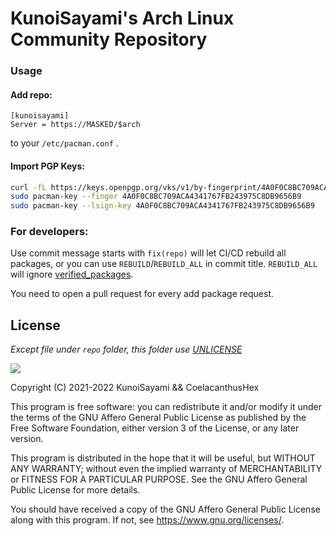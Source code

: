 KunoiSayami's Arch Linux Community Repository
====

### Usage

#### Add repo:

```
[kunoisayami]
Server = https://MASKED/$arch
```
to your `/etc/pacman.conf` .

#### Import PGP Keys:

```bash
curl -fL https://keys.openpgp.org/vks/v1/by-fingerprint/4A0F0C8BC709ACA4341767FB243975C8DB9656B9 | sudo pacman-key --add -
sudo pacman-key --finger 4A0F0C8BC709ACA4341767FB243975C8DB9656B9
sudo pacman-key --lsign-key 4A0F0C8BC709ACA4341767FB243975C8DB9656B9
```

### For developers:

Use commit message starts with `fix(repo)` will let CI/CD rebuild all packages, or you can use `REBUILD`/`REBUILD_ALL` in commit title.
`REBUILD_ALL` will ignore [verified_packages](repo/.verified_repos).

You need to open a pull request for every add package request.

## License

_Except file under `repo` folder, this folder use [UNLICENSE](repo/UNLICENSE)_

[![](https://www.gnu.org/graphics/agplv3-155x51.png)](https://www.gnu.org/licenses/agpl-3.0.txt)

Copyright (C) 2021-2022 KunoiSayami && CoelacanthusHex

This program is free software: you can redistribute it and/or modify it under the terms of the GNU Affero General Public License as published by the Free Software Foundation, either version 3 of the License, or any later version.

This program is distributed in the hope that it will be useful, but WITHOUT ANY WARRANTY; without even the implied warranty of MERCHANTABILITY or FITNESS FOR A PARTICULAR PURPOSE. See the GNU Affero General Public License for more details.

You should have received a copy of the GNU Affero General Public License along with this program. If not, see <https://www.gnu.org/licenses/>.
